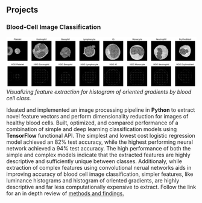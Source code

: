 ## Projects
### Blood-Cell Image Classification
![Histogram of Oriented Gradient Feature Extraction By Class](/imgs/hog_example.png)
*Visualizing feature extraction for histogram of oriented gradients by blood cell class.*

Ideated and implemented an image processing pipeline in **Python** to extract novel feature vectors and perform dimensionality reduction for images of healthy blood cells. Built, optimized, and compared performance of a combination of simple and deep learning classification models using **TensorFlow** functional API. The simplest and lowest cost logistic regression model achieved an 82% test accuracy, while the highest performing neural network achieved a 94% test accuracy. The high performance of both the simple and complex models indicate that the extracted features are highly descriptive and sufficiently unique between classes. Additionaly, while extraction of complex features using convolutional nerual networks aids in improving accuracy of blood cell image classification, simpler features, like luminance histograms and histogram of oriented gradients, are highly descriptive and far less computationally expensive to extract. Follow the link for an in depth review of [methods and findings.](blood_cell_classification.pdf)





